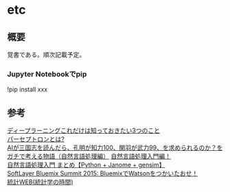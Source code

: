# etc

## 概要
覚書である。順次記載予定。  

### Jupyter Notebookでpip
!pip install xxx



## 参考
[ディープラーニングこれだけは知っておきたい3つのこと](https://jp.mathworks.com/discovery/deep-learning.html)  
[パーセプトロンとは?](https://qiita.com/nishiy-k/items/1e795f92a99422d4ba7b)  
[AIが三国志を読んだら、孔明が知力100、関羽が武力99、を求められるのか？をガチで考える物語（自然言語処理編）](https://qiita.com/youwht/items/92056e63498c36de4e3b) 
[自然言語処理入門編！](https://qiita.com/cr-fun/items/cc82a85c572daac0b5c5)   
[自然言語処理入門 まとめ【Python + Janome + gensim】](https://qiita.com/kodera123/items/a5921cbcd18b9a309787)  
[SoftLayer Bluemix Summit 2015: BluemixでWatsonをつかいたおせ！](https://www.slideshare.net/MikiYutani/softlayer-bluemix-summit-2015-bluemixwatson?qid=8fda4f26-b981-4268-8da5-192504fdc4a3&v=&b=&from_search=1)  
[統計WEB(統計学の時間)](https://bellcurve.jp/statistics/course/)  
